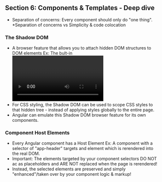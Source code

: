 ## Section 6: Components & Templates - Deep dive
- Separation of concerns: Every component should only do "one thing".
*Separation of concerns vs Simplicity  & code colocation
### The Shadow DOM 
- A browser feature that allows you to attach hidden DOM structures to DOM elements
Ex: The bult-in <video> element hides a more complex DOM tree that's used internally
- For CSS styling, the Shadow DOM can be used to scope CSS styles to that hidden tree - instead of applying styles globally to the entire page.
- Angular can emulate this Shadow DOM browser feature for its own components.
### Component Host Elements
- Every Angular component has a Host Element
Ex: A component with a selector of "app-header" targets and <app-header> element which is rerendered into the real DOM.
- Important: The elements targeted by your component selectors DO NOT ac as placeholders and ARE NOT replaced when the page is rerendered!
- Instead, the selected elements are preserved and simply "enhanced"/taken over by your component logic & markup!

